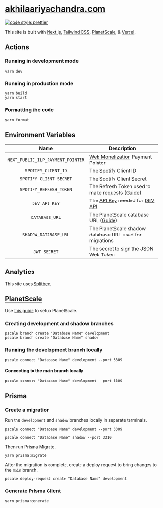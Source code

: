 # [akhilaariyachandra.com](https://akhilaariyachandra.com/)

[![code style: prettier](https://img.shields.io/badge/code_style-prettier-ff69b4.svg?style=flat-square)](https://github.com/prettier/prettier)

This site is built with [Next.js](https://nextjs.org/), [Tailwind CSS](https://tailwindcss.com/), [PlanetScale](https://planetscale.com/), & [Vercel](https://vercel.com/home).

## Actions

### Running in development mode

```shell
yarn dev
```

### Running in production mode

```shell
yarn build
yarn start
```

### Formatting the code

```shell
yarn format
```

## Environment Variables

|               Name                | Description                                                                                                                 |
| :-------------------------------: | --------------------------------------------------------------------------------------------------------------------------- |
| `NEXT_PUBLIC_ILP_PAYMENT_POINTER` | [Web Monetization](https://webmonetization.org/) Payment Pointer                                                            |
|        `SPOTIFY_CLIENT_ID`        | The [Spotify](https://developer.spotify.com/) Client ID                                                                     |
|      `SPOTIFY_CLIENT_SECRET`      | The [Spotify](https://developer.spotify.com/) Client Secret                                                                 |
|      `SPOTIFY_REFRESH_TOKEN`      | The Refresh Token used to make requests ([Guide](https://leerob.io/blog/spotify-api-nextjs))                                |
|           `DEV_API_KEY`           | The [API Key](https://docs.forem.com/api/#section/Authentication/api_key) needed for [DEV API](https://docs.forem.com/api/) |
|          `DATABASE_URL`           | The PlanetScale database URL ([Guide](https://davidparks.dev/blog/planetscale-deployment-with-prisma/))                     |
|       `SHADOW_DATABASE_URL`       | The PlanetScale shadow database URL used for migrations                                                                     |
|           `JWT_SECRET`            | The secret to sign the JSON Web Token                                                                                       |

## Analytics

This site uses [Splitbee](https://splitbee.io/).

## [PlanetScale](https://planetscale.com/)

Use [this guide](https://davidparks.dev/blog/planetscale-deployment-with-prisma/) to setup PlanetScale.

### Creating development and shadow branches

```shell
pscale branch create "Database Name" development
pscale branch create "Database Name" shadow
```

### Running the development branch locally

```shell
pscale connect "Database Name" development --port 3309
```

#### Connecting to the main branch locally

```shell
pscale connect "Database Name" development --port 3309
```

## [Prisma](https://www.prisma.io/)

### Create a migration

Run the `development` and `shadow` branches locally in separate terminals.

```shell
pscale connect "Database Name" development --port 3309
```

```shell
pscale connect "Database Name" shadow --port 3310
```

Then run Prisma Migrate.

```shell
yarn prisma:migrate
```

After the migration is complete, create a deploy request to bring changes to the `main` branch.

```shell
pscale deploy-request create "Database Name" development
```

### Generate Prisma Client

```shell
yarn prisma:generate
```
